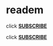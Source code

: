 # readem

click **[SUBSCRIBE](https://abp://subscribe?location=https://raw.githubusercontent.com/anon9931/ub/master/filter.txt)**



click **[SUBSCRIBE](https://abp:location=https://raw.githubusercontent.com/anon9931/ub/master/filter.txt)**

